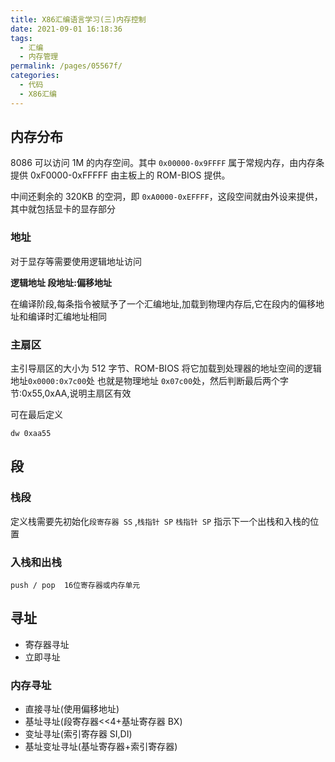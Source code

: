 ```yaml
---
title: X86汇编语言学习(三)内存控制
date: 2021-09-01 16:18:36
tags: 
  - 汇编
  - 内存管理
permalink: /pages/05567f/
categories: 
  - 代码
  - X86汇编
---
```


## 内存分布

8086 可以访问 1M 的内存空间。其中 `0x00000-0x9FFFF` 属于常规内存，由内存条提供
0xF0000-0xFFFFF 由主板上的 ROM-BIOS 提供。

中间还剩余的 320KB 的空洞，即 `0xA0000-0xEFFFF`，这段空间就由外设来提供，其中就包括显卡的显存部分

### 地址

对于显存等需要使用逻辑地址访问

**逻辑地址 段地址:偏移地址**

在编译阶段,每条指令被赋予了一个汇编地址,加载到物理内存后,它在段内的偏移地址和编译时汇编地址相同

### 主扇区

主引导扇区的大小为 512 字节、ROM-BIOS 将它加载到处理器的地址空间的逻辑地址`0x0000:0x7c00`处
也就是物理地址 `0x07c00`处，然后判断最后两个字节:0x55,0xAA,说明主扇区有效

可在最后定义

```
dw 0xaa55
```

## 段

### 栈段

定义栈需要先初始化`段寄存器 SS` ,`栈指针 SP`
`栈指针 SP` 指示下一个出栈和入栈的位置

### 入栈和出栈

```
push / pop  16位寄存器或内存单元
```

## 寻址

- 寄存器寻址
- 立即寻址

### 内存寻址

- 直接寻址(使用偏移地址)
- 基址寻址(段寄存器<<4+基址寄存器 BX)
- 变址寻址(索引寄存器 SI,DI)
- 基址变址寻址(基址寄存器+索引寄存器)
